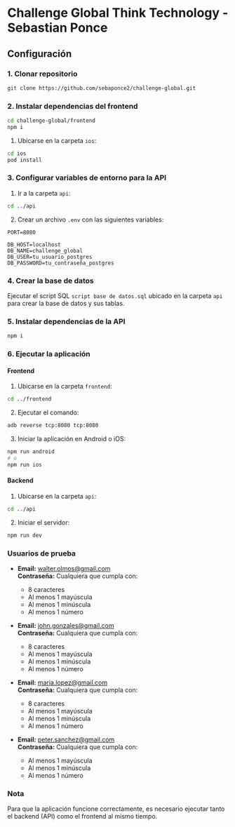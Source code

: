 # Challenge Global Think Technology - Sebastian Ponce

## Configuración

### 1. Clonar repositorio
```bash
git clone https://github.com/sebaponce2/challenge-global.git
```

### 2. Instalar dependencias del frontend
```bash
cd challenge-global/frontend
npm i
```

1. Ubicarse en la carpeta `ios`:
```bash
cd ios
pod install
```

### 3. Configurar variables de entorno para la API
1. Ir a la carpeta `api`:
```bash
cd ../api
```
2. Crear un archivo `.env` con las siguientes variables:
```
PORT=8080

DB_HOST=localhost
DB_NAME=challenge_global
DB_USER=tu_usuario_postgres
DB_PASSWORD=tu_contraseña_postgres
```

### 4. Crear la base de datos
Ejecutar el script SQL `script base de datos.sql` ubicado en la carpeta `api` para crear la base de datos y sus tablas.

### 5. Instalar dependencias de la API
```bash
npm i
```

### 6. Ejecutar la aplicación
#### Frontend
1. Ubicarse en la carpeta `frontend`:
```bash
cd ../frontend
```
2. Ejecutar el comando:
```bash
adb reverse tcp:8080 tcp:8080
```
3. Iniciar la aplicación en Android o iOS:
```bash
npm run android
# o
npm run ios
```

#### Backend
1. Ubicarse en la carpeta `api`:
```bash
cd ../api
```
2. Iniciar el servidor:
```bash
npm run dev
```

### Usuarios de prueba
- **Email:** walter.olmos@gmail.com  
  **Contraseña:** Cualquiera que cumpla con:
  - 8 caracteres
  - Al menos 1 mayúscula
  - Al menos 1 minúscula
  - Al menos 1 número

- **Email:** john.gonzales@gmail.com  
  **Contraseña:** Cualquiera que cumpla con:
  - 8 caracteres
  - Al menos 1 mayúscula
  - Al menos 1 minúscula
  - Al menos 1 número

- **Email:** maria.lopez@gmail.com  
  **Contraseña:** Cualquiera que cumpla con:
  - 8 caracteres
  - Al menos 1 mayúscula
  - Al menos 1 minúscula
  - Al menos 1 número

- **Email:** peter.sanchez@gmail.com  
  **Contraseña:** Cualquiera que cumpla con:
  - Al menos 1 mayúscula
  - Al menos 1 minúscula
  - Al menos 1 número

### Nota
Para que la aplicación funcione correctamente, es necesario ejecutar tanto el backend (API) como el frontend al mismo tiempo.